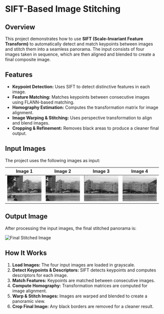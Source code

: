 # SIFT-Based Image Stitching

## Overview
This project demonstrates how to use **SIFT (Scale-Invariant Feature Transform)** to automatically detect and match keypoints between images and stitch them into a seamless panorama. The input consists of four images taken in sequence, which are then aligned and blended to create a final composite image.

## Features
- **Keypoint Detection:** Uses SIFT to detect distinctive features in each image.
- **Feature Matching:** Matches keypoints between consecutive images using FLANN-based matching.
- **Homography Estimation:** Computes the transformation matrix for image alignment.
- **Image Warping & Stitching:** Uses perspective transformation to align and blend images.
- **Cropping & Refinement:** Removes black areas to produce a cleaner final output.

## Input Images
The project uses the following images as input:

| Image 1 | Image 2 | Image 3 | Image 4 |
|---------|---------|---------|---------|
| ![Rio 01](images/rio-01.png) | ![Rio 02](images/rio-02.png) | ![Rio 03](images/rio-03.png) | ![Rio 04](images/rio-04.png) |

## Output Image
After processing the input images, the final stitched panorama is:

![Final Stitched Image](images/stitched.png)


## How It Works
1. **Load Images:** The four input images are loaded in grayscale.
2. **Detect Keypoints & Descriptors:** SIFT detects keypoints and computes descriptors for each image.
3. **Match Features:** Keypoints are matched between consecutive images.
4. **Compute Homography:** Transformation matrices are computed for image alignment.
5. **Warp & Stitch Images:** Images are warped and blended to create a panoramic view.
6. **Crop Final Image:** Any black borders are removed for a cleaner result.


